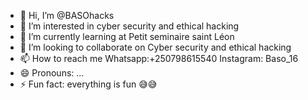 - 👋 Hi, I’m @BASOhacks
- 👀 I’m interested in cyber security and ethical hacking 
- 🌱 I’m currently learning at Petit seminaire saint Léon 
- 💞️ I’m looking to collaborate on Cyber security and ethical hacking 
- 📫 How to reach me Whatsapp:+250798615540 Instagram: Baso_16
- 😄 Pronouns: ...
- ⚡ Fun fact: everything is fun 😅😅

<!---
BASOhacks/BASOhacks is a ✨ special ✨ repository because its `README.md` (this file) appears on your GitHub profile.
You can click the Preview link to take a look at your changes.
--->

